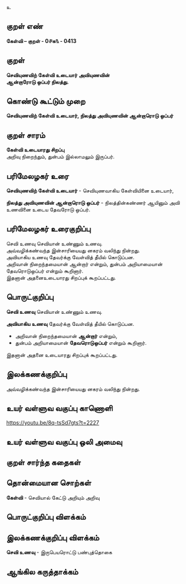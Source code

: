 உ

## குறள் எண் 

**கேள்வி – குறள் - 0௪க௩ - 0413**  

## குறள் 

**செவியுணவிற் கேள்வி உடையார் அவியுணவின்  
ஆன்றாரோடு ஒப்பர் நிலத்து.**

## கொண்டு கூட்டும் முறை

**செவியுணவிற் கேள்வி உடையார், நிலத்து அவியுணவின் ஆன்றாரொடு ஒப்பர்**

## குறள் சாரம் 

**கேள்வி உடையாரது சிறப்பு**  
அறிவு நிறைந்தும், துன்பம் இல்லாமலும் இருப்பர்.

## பரிமேலழகர் உரை

**செவியுணவிற் கேள்வி உடையார்** - செவியுணவாகிய கேள்வியினை உடையார்,  

**நிலத்து அவியுணவின் ஆன்றாரொடு ஒப்பர்** - நிலத்தின்கண்ணர் ஆயினும் அவி உணவினை உடைய தேவரோடு ஒப்பர். 

## பரிமேலழகர் உரைகுறிப்பு   

செவி உணவு  செவியான் உண்ணும் உணவு.  
அவ்வழிக்கண்வந்த இன்சாரியையது னகரம் வலிந்து நின்றது.  
அவியாகிய உணவு தேவர்க்கு வேள்வித் தீயில் கொடுப்பன.   
அறிவான் நிறைந்தமையான் ஆன்றார் என்றும், துன்பம் அறியாமையான் தேவரொடுஒப்பர் என்றும் கூறினார்.  
இதனான் அதனைஉடையாரது சிறப்புக் கூறப்பட்டது.   

## பொருட்குறிப்பு 

**செவி உணவு**  செவியான் உண்ணும் உணவு. 

**அவியாகிய உணவு** தேவர்க்கு வேள்வித் தீயில் கொடுப்பன.   

* அறிவான் நிறைந்தமையான் **ஆன்றார்** என்றும்,  
* துன்பம் அறியாமையான் **தேவரொடுஒப்பர்** என்றும் கூறினார்.  

இதனான் அதனை உடையாரது சிறப்புக் கூறப்பட்டது.     

## இலக்கணக்குறிப்பு  

அவ்வழிக்கண்வந்த இன்சாரியையது னகரம் வலிந்து நின்றது.   

## உயர் வள்ளுவ வகுப்பு காணொளி

https://youtu.be/8q-tsSd7gts?t=2227

## உயர் வள்ளுவ வகுப்பு ஒலி அமைவு 

 
## குறள் சார்ந்த கதைகள் 


## தொன்மையான சொற்கள்

**கேள்வி** - செவியால் கேட்டு அறியும் அறிவு  

## பொருட்குறிப்பு விளக்கம்


## இலக்கணக்குறிப்பு விளக்கம்

**செவி உணவு** - இருபெயரொட்டு பண்புத்தொகை   

## ஆங்கில கருத்தாக்கம் 


